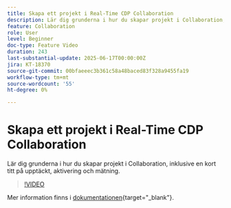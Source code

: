 ```yaml
---
title: Skapa ett projekt i Real-Time CDP Collaboration
description: Lär dig grunderna i hur du skapar projekt i Collaboration, inklusive en kort titt på upptäckt, aktivering och mätning.
feature: Collaboration
role: User
level: Beginner
doc-type: Feature Video
duration: 243
last-substantial-update: 2025-06-17T00:00:00Z
jira: KT-18370
source-git-commit: 00bfaeeec3b361c58a48baced83f328a9455fa19
workflow-type: tm+mt
source-wordcount: '55'
ht-degree: 0%

---
```



# Skapa ett projekt i Real-Time CDP Collaboration

Lär dig grunderna i hur du skapar projekt i Collaboration, inklusive en kort titt på upptäckt, aktivering och mätning.

>[!VIDEO](https://video.tv.adobe.com/v/3464033/?learn=on&enablevpops)

Mer information finns i [dokumentationen](https://experienceleague.adobe.com/sv/docs/real-time-cdp-collaboration/using/collaborate/manage-projects){target="_blank"}.
